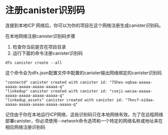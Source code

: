 # 注册canister识别码

连接到本地ICP 网络后，你可以为你的项目在这个网络注册生成canister识别码。

在本地网络注册canister识别码步骤

1. 检查你当前是否在项目目录
2. 运行下面的命令注册canister识别码

```text
dfx canister create --all
```

这个命令会为dfx.json配置文件中配置的canister输出网络绑定的canister识别码

```text
"connectd" canister created with canister id: "75hes-oqbaa-aaaaa-aaaaa-aaaaa-aaaaa-aaaaa-q"
"linkedup" canister created with canister id: "cxeji-wacaa-aaaaa-aaaaa-aaaaa-aaaaa-aaaaa-q"
"linkedup_assets" canister created with canister id: "7kncf-oidaa-aaaaa-aaaaa-aaaaa-aaaaa-aaaaa-q"
```

记住由于你在本地运行ICP网络，这些识别码只在本地网络有效。为了在远程网络部署canister，你必须使用--network命令选项和一个特定的网络名称或地址来在相应网络注册识别码


